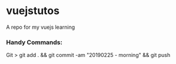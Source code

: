 # vuejstutos
A repo for my vuejs learning

### Handy Commands:
Git >
git add . && git commit -am "20190225 - morning" && git push
